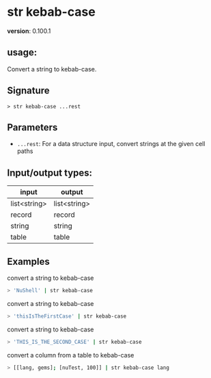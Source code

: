 # str kebab-case

**version**: 0.100.1

## **usage**:

Convert a string to kebab-case.

## Signature

`> str kebab-case ...rest`

## Parameters

- `...rest`: For a data structure input, convert strings at the given cell paths

## Input/output types:

| input          | output         |
| -------------- | -------------- |
| list\<string\> | list\<string\> |
| record         | record         |
| string         | string         |
| table          | table          |

## Examples

convert a string to kebab-case

```bash
> 'NuShell' | str kebab-case
```

convert a string to kebab-case

```bash
> 'thisIsTheFirstCase' | str kebab-case
```

convert a string to kebab-case

```bash
> 'THIS_IS_THE_SECOND_CASE' | str kebab-case
```

convert a column from a table to kebab-case

```bash
> [[lang, gems]; [nuTest, 100]] | str kebab-case lang
```

